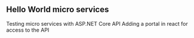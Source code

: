 ## Hello World micro services

Testing micro services with ASP.NET Core API 
Adding a portal in react for access to the API
